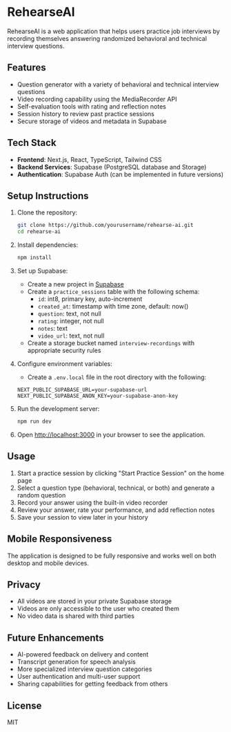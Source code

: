 # RehearseAI

RehearseAI is a web application that helps users practice job interviews by recording themselves answering randomized behavioral and technical interview questions.

## Features

- Question generator with a variety of behavioral and technical interview questions
- Video recording capability using the MediaRecorder API
- Self-evaluation tools with rating and reflection notes
- Session history to review past practice sessions
- Secure storage of videos and metadata in Supabase

## Tech Stack

- **Frontend**: Next.js, React, TypeScript, Tailwind CSS
- **Backend Services**: Supabase (PostgreSQL database and Storage)
- **Authentication**: Supabase Auth (can be implemented in future versions)

## Setup Instructions

1. Clone the repository:
   ```bash
   git clone https://github.com/yourusername/rehearse-ai.git
   cd rehearse-ai
   ```

2. Install dependencies:
   ```bash
   npm install
   ```

3. Set up Supabase:
   - Create a new project in [Supabase](https://supabase.com)
   - Create a `practice_sessions` table with the following schema:
     - `id`: int8, primary key, auto-increment
     - `created_at`: timestamp with time zone, default: now()
     - `question`: text, not null
     - `rating`: integer, not null
     - `notes`: text
     - `video_url`: text, not null
   - Create a storage bucket named `interview-recordings` with appropriate security rules

4. Configure environment variables:
   - Create a `.env.local` file in the root directory with the following:
   ```
   NEXT_PUBLIC_SUPABASE_URL=your-supabase-url
   NEXT_PUBLIC_SUPABASE_ANON_KEY=your-supabase-anon-key
   ```

5. Run the development server:
   ```bash
   npm run dev
   ```

6. Open [http://localhost:3000](http://localhost:3000) in your browser to see the application.

## Usage

1. Start a practice session by clicking "Start Practice Session" on the home page
2. Select a question type (behavioral, technical, or both) and generate a random question
3. Record your answer using the built-in video recorder
4. Review your answer, rate your performance, and add reflection notes
5. Save your session to view later in your history

## Mobile Responsiveness

The application is designed to be fully responsive and works well on both desktop and mobile devices.

## Privacy

- All videos are stored in your private Supabase storage
- Videos are only accessible to the user who created them
- No video data is shared with third parties

## Future Enhancements

- AI-powered feedback on delivery and content
- Transcript generation for speech analysis
- More specialized interview question categories
- User authentication and multi-user support
- Sharing capabilities for getting feedback from others

## License

MIT 